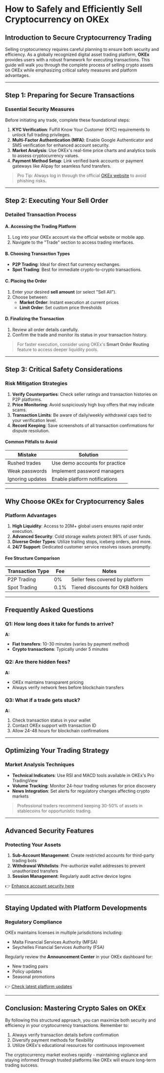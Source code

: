 # How to Safely and Efficiently Sell Cryptocurrency on OKEx  

## Introduction to Secure Cryptocurrency Trading  
Selling cryptocurrency requires careful planning to ensure both security and efficiency. As a globally recognized digital asset trading platform, **OKEx** provides users with a robust framework for executing transactions. This guide will walk you through the complete process of selling crypto assets on OKEx while emphasizing critical safety measures and platform advantages.  

---

## Step 1: Preparing for Secure Transactions  

### Essential Security Measures  
Before initiating any trade, complete these foundational steps:  
1. **KYC Verification**: Fulfill Know Your Customer (KYC) requirements to unlock full trading privileges.  
2. **Multi-Factor Authentication (MFA)**: Enable Google Authenticator and SMS verification for enhanced account security.  
3. **Market Analysis**: Use OKEx's real-time price charts and analytics tools to assess cryptocurrency values.  
4. **Payment Method Setup**: Link verified bank accounts or payment gateways like Alipay for seamless fund transfers.  

> Pro Tip: Always log in through the official [OKEx website](https://bit.ly/okx-bonus) to avoid phishing risks.  

---

## Step 2: Executing Your Sell Order  

### Detailed Transaction Process  

#### A. Accessing the Trading Platform  
1. Log into your OKEx account via the official website or mobile app.  
2. Navigate to the "Trade" section to access trading interfaces.  

#### B. Choosing Transaction Types  
- **P2P Trading**: Ideal for direct fiat currency exchanges.  
- **Spot Trading**: Best for immediate crypto-to-crypto transactions.  

#### C. Placing the Order  
1. Enter your desired **sell amount** (or select "Sell All").  
2. Choose between:  
   - **Market Order**: Instant execution at current prices  
   - **Limit Order**: Set custom price thresholds  

#### D. Finalizing the Transaction  
1. Review all order details carefully.  
2. Confirm the trade and monitor its status in your transaction history.  

> For faster execution, consider using OKEx's **Smart Order Routing** feature to access deeper liquidity pools.  

---

## Step 3: Critical Safety Considerations  

### Risk Mitigation Strategies  
1. **Verify Counterparties**: Check seller ratings and transaction histories on P2P platforms.  
2. **Price Monitoring**: Avoid suspiciously high buy offers that may indicate scams.  
3. **Transaction Limits**: Be aware of daily/weekly withdrawal caps tied to your verification level.  
4. **Record Keeping**: Save screenshots of all transaction confirmations for dispute resolution.  

#### Common Pitfalls to Avoid  
| Mistake | Solution |  
|---------|----------|  
| Rushed trades | Use demo accounts for practice |  
| Weak passwords | Implement password managers |  
| Ignoring updates | Enable platform notifications |  

---

## Why Choose OKEx for Cryptocurrency Sales  

### Platform Advantages  
1. **High Liquidity**: Access to 20M+ global users ensures rapid order execution.  
2. **Advanced Security**: Cold storage wallets protect 98% of user funds.  
3. **Diverse Order Types**: Utilize trailing stops, iceberg orders, and more.  
4. **24/7 Support**: Dedicated customer service resolves issues promptly.  

#### Fee Structure Comparison  
| Transaction Type | Fee | Notes |  
|------------------|-----|-------|  
| P2P Trading | 0% | Seller fees covered by platform |  
| Spot Trading | 0.1% | Tiered discounts for OKB holders |  

---

## Frequently Asked Questions  

### Q1: How long does it take for funds to arrive?  
**A:**  
- **Fiat transfers**: 10-30 minutes (varies by payment method)  
- **Crypto transactions**: Typically under 5 minutes  

### Q2: Are there hidden fees?  
**A:**  
- OKEx maintains transparent pricing  
- Always verify network fees before blockchain transfers  

### Q3: What if a trade gets stuck?  
**A:**  
1. Check transaction status in your wallet  
2. Contact OKEx support with transaction ID  
3. Allow 24-48 hours for blockchain confirmations  

---

## Optimizing Your Trading Strategy  

### Market Analysis Techniques  
- **Technical Indicators**: Use RSI and MACD tools available in OKEx's Pro TradingView  
- **Volume Tracking**: Monitor 24-hour trading volumes for price discovery  
- **News Integration**: Set alerts for regulatory changes affecting crypto markets  

> Professional traders recommend keeping 30-50% of assets in stablecoins for opportunistic trading.  

---

## Advanced Security Features  

### Protecting Your Assets  
1. **Sub-Account Management**: Create restricted accounts for third-party trading bots  
2. **Withdrawal Whitelists**: Pre-authorize wallet addresses to prevent unauthorized transfers  
3. **Session Management**: Regularly audit active device logins  

👉 [Enhance account security here](https://bit.ly/okx-bonus)  

---

## Staying Updated with Platform Developments  

### Regulatory Compliance  
OKEx maintains licenses in multiple jurisdictions including:  
- Malta Financial Services Authority (MFSA)  
- Seychelles Financial Services Authority (FSA)  

Regularly review the **Announcement Center** in your OKEx dashboard for:  
- New trading pairs  
- Policy updates  
- Seasonal promotions  

👉 [Check latest platform updates](https://bit.ly/okx-bonus)  

---

## Conclusion: Mastering Crypto Sales on OKEx  
By following this structured approach, you can maximize both security and efficiency in your cryptocurrency transactions. Remember to:  
1. Always verify transaction details before confirmation  
2. Diversify payment methods for flexibility  
3. Utilize OKEx's educational resources for continuous improvement  

The cryptocurrency market evolves rapidly - maintaining vigilance and staying informed through trusted platforms like OKEx will ensure long-term trading success.